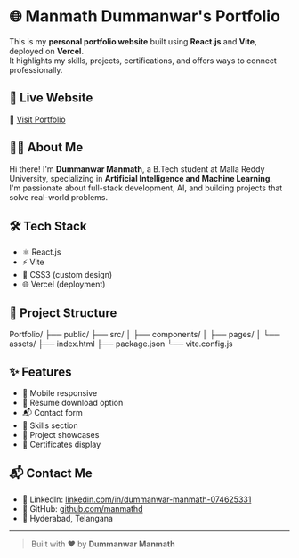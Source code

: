 # 🌐 Manmath Dummanwar's Portfolio

This is my **personal portfolio website** built using **React.js** and **Vite**, deployed on **Vercel**.  
It highlights my skills, projects, certifications, and offers ways to connect professionally.

## 🚀 Live Website  
🔗 [Visit Portfolio](https://portfolio-six-tau-qcc70y5uyo.vercel.app)

## 👨‍💻 About Me

Hi there! I'm **Dummanwar Manmath**, a B.Tech student at Malla Reddy University, specializing in **Artificial Intelligence and Machine Learning**.  
I'm passionate about full-stack development, AI, and building projects that solve real-world problems.

## 🛠 Tech Stack

- ⚛️ React.js
- ⚡ Vite
- 🎨 CSS3 (custom design)
- 🌐 Vercel (deployment)

## 📂 Project Structure
Portfolio/
├── public/
├── src/
│ ├── components/
│ ├── pages/
│ └── assets/
├── index.html
├── package.json
└── vite.config.js


## ✨ Features

- 📱 Mobile responsive
- 📄 Resume download option
- 📬 Contact form
- 🧠 Skills section
- 📸 Project showcases
- 🏅 Certificates display

## 📬 Contact Me

- 🔗 LinkedIn: [linkedin.com/in/dummanwar-manmath-074625331](https://www.linkedin.com/in/dummanwar-manmath-074625331/)
- 🐙 GitHub: [github.com/manmathd](https://github.com/manmathd)
- 📍 Hyderabad, Telangana


---

> Built with ❤️ by **Dummanwar Manmath**
